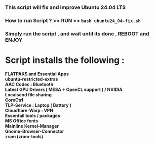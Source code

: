 ### This script will fix and improve Ubuntu 24.04 LTS

### How to run Script ? >> RUN >>  ``` bash ubuntu24_04-fix.sh ```

### Simply run the script , and wait until its done , REBOOT and ENJOY

# Script installs the following :

**FLATPAKS and Essential Apps** <br> **ubuntu-restricted-extras** <br> **AAC Codec : Bluetooth** <br> **Latest GPU Drivers ( MESA + OpenCL support ) / NVIDIA** <br> **Localsend file sharing** <br> **CoreCtrl** <br> **TLP-Service : Laptop ( Battery )** <br> **Cloudflare-Warp : VPN** <br> **Essentail tools / packages** <br> **MS Office fonts** <br> **Mainline Kernel-Manager** <br> **Gnome-Browser-Connector** <br> **zram (zram-tools)**
